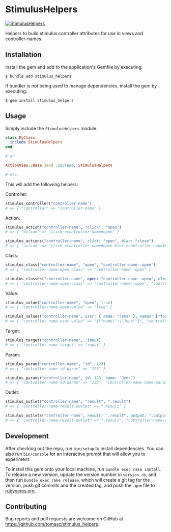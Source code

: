 # StimulusHelpers

[![StimulusHelpers](https://github.com/tomasc/stimulus_helpers/actions/workflows/ruby.yml/badge.svg)](https://github.com/tomasc/stimulus_helpers/actions/workflows/ruby.yml)

Helpers to build stimulus controller attributes for use in views and controller-names.

## Installation

Install the gem and add to the application's Gemfile by executing:

    $ bundle add stimulus_helpers

If bundler is not being used to manage dependencies, install the gem by executing:

    $ gem install stimulus_helpers

## Usage

Simply include the `StimulusHelpers` module:

```ruby
class MyClass
  include StimulusHelpers
end

# or

ActionView::Base.send :include, StimulusHelpers

# etc.
```

This will add the following helpers:

Controller:

```ruby
stimulus_controller("controller-name")
# => { "controller" => "controller-name" }
```

Action:

```ruby
stimulus_action("controller-name", "click", "open")
# => { "action" => "click->controller-name#open" }

stimulus_actions("controller-name", click: "open", blur: "close")
# => { "action" => "click->controller-name#open blur->controller-name#close" }
```

Class:

```ruby
stimulus_class("controller-name", "open", "controller-name--open")
# => { "controller-name-open-class" => "controller-name--open" }

stimulus_classes("controller-name", open: "controller-name--open", closed: "controller-name--closed")
# => { "controller-name-open-class" => "controller-name--open", "controller-name-closed-class" => "controller-name--closed" }
```

Value:

```ruby
stimulus_value("controller-name", "open", true)
# => { "controller-name-open-value" => "true" }

stimulus_values("controller-name", user: { name: "Jens" }, names: ["foo", "bar"])
# => { "controller-name-user-value" => "{\"name\":\"Jens\"}", "controller-name-names-value" => "[\"foo\",\"bar\"]" }
```

Target:

```ruby
stimulus_target("controller-name", :input)
# => { "controller-name-target" => "input" }
```

Param:

```ruby
stimulus_param("controller-name", "id", 123)
# => { "controller-name-id-param" => "123" }

stimulus_params("controller-name", id: 123, name: "Jens")
# => { "controller-name-id-param" => "123", "controller-name-name-param" => "Jens" }
```

Outlet:

```ruby
stimulus_outlet("controller-name", "result", ".result")
# => { "controller-name-result-outlet" => ".result" }

stimulus_outlets("controller-name", result: ".result", output: ".output")
# => { "controller-name-result-outlet" => ".result", "controller-name-output-outlet" => ".output" }
```

## Development

After checking out the repo, run `bin/setup` to install dependencies. You can also run `bin/console` for an interactive prompt that will allow you to experiment.

To install this gem onto your local machine, run `bundle exec rake install`. To release a new version, update the version number in `version.rb`, and then run `bundle exec rake release`, which will create a git tag for the version, push git commits and the created tag, and push the `.gem` file to [rubygems.org](https://rubygems.org).

## Contributing

Bug reports and pull requests are welcome on GitHub at https://github.com/tomasc/stimulus_helpers.
